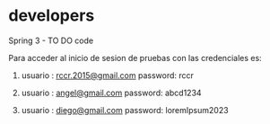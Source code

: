 # developers
Spring 3 - TO DO code

Para acceder al inicio de sesion de pruebas con las credenciales es:

1. usuario : rccr.2015@gmail.com
   password: rccr
   
2. usuario : angel@gmail.com
   password: abcd1234
   
3. usuario : diego@gmail.com
   password: loremIpsum2023
   
